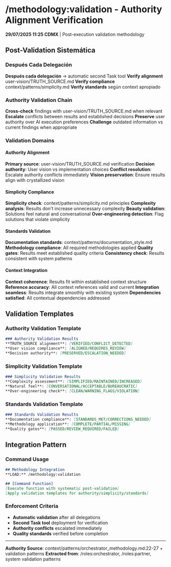 # /methodology:validation - Authority Alignment Verification

**29/07/2025 11:25 CDMX** | Post-execution validation methodology

## Post-Validation Sistemática

### Después Cada Delegación
**Después cada delegación** → automatic second Task tool
**Verify alignment** user-vision/TRUTH_SOURCE.md
**Verify compliance** context/patterns/simplicity.md
**Verify standards** según context apropiado

### Authority Validation Chain
**Cross-check** findings with user-vision/TRUTH_SOURCE.md when relevant
**Escalate** conflicts between results and established decisions
**Preserve** user authority over AI execution preferences
**Challenge** outdated information vs current findings when appropriate

### Validation Domains

#### Authority Alignment
**Primary source**: user-vision/TRUTH_SOURCE.md verification
**Decision authority**: User vision vs implementation choices
**Conflict resolution**: Escalate authority conflicts immediately
**Vision preservation**: Ensure results align with crystallized vision

#### Simplicity Compliance
**Simplicity check**: context/patterns/simplicity.md principles
**Complexity analysis**: Results don't increase unnecessary complexity
**Beauty validation**: Solutions feel natural and conversational
**Over-engineering detection**: Flag solutions that violate simplicity

#### Standards Validation
**Documentation standards**: context/patterns/documentation_style.md
**Methodology compliance**: All required methodologies applied
**Quality gates**: Results meet established quality criteria
**Consistency check**: Results consistent with system patterns

#### Context Integration
**Context coherence**: Results fit within established context structure
**Reference accuracy**: All context references valid and current
**Integration seamless**: Results integrate smoothly with existing system
**Dependencies satisfied**: All contextual dependencies addressed

## Validation Templates

### Authority Validation Template
```markdown
### Authority Validation Results
**TRUTH_SOURCE alignment**: [VERIFIED/CONFLICT_DETECTED]
**User vision compliance**: [ALIGNED/REQUIRES_REVIEW]
**Decision authority**: [PRESERVED/ESCALATION_NEEDED]
```

### Simplicity Validation Template
```markdown
### Simplicity Validation Results
**Complexity assessment**: [SIMPLIFIED/MAINTAINED/INCREASED]
**Natural feel**: [CONVERSATIONAL/ACCEPTABLE/BUREAUCRATIC]
**Over-engineering check**: [CLEAN/WARNING_FLAGS/VIOLATION]
```

### Standards Validation Template
```markdown
### Standards Validation Results
**Documentation compliance**: [STANDARDS_MET/CORRECTIONS_NEEDED]
**Methodology application**: [COMPLETE/PARTIAL/MISSING]
**Quality gates**: [PASSED/REVIEW_REQUIRED/FAILED]
```

## Integration Pattern

### Command Usage
```markdown
## Methodology Integration
**LOAD:** /methodology:validation

## [Command Function]
[Execute function with systematic post-validation]
[Apply validation templates for authority/simplicity/standards]
```

### Enforcement Criteria
- **Automatic validation** after all delegations
- **Second Task tool** deployment for verification
- **Authority conflicts** escalated immediately
- **Quality standards** verified before completion

---
**Authority Source**: context/patterns/orchestrator_methodology.md:22-27 + validation patterns
**Extracted from**: /roles:orchestrator, /roles:partner, system validation patterns